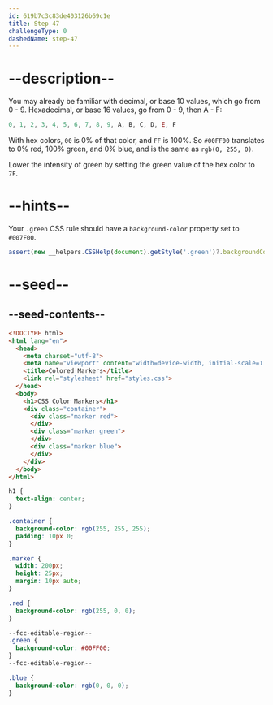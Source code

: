 ```yaml
---
id: 619b7c3c83de403126b69c1e
title: Step 47
challengeType: 0
dashedName: step-47
---
```


# --description--

You may already be familiar with decimal, or base 10 values, which go from 0 - 9. Hexadecimal, or base 16 values, go from 0 - 9, then A - F:

```js
0, 1, 2, 3, 4, 5, 6, 7, 8, 9, A, B, C, D, E, F
```

With hex colors, `00` is 0% of that color, and `FF` is 100%. So `#00FF00` translates to 0% red, 100% green, and 0% blue, and is the same as `rgb(0, 255, 0)`.

Lower the intensity of green by setting the green value of the hex color to `7F`.

# --hints--

Your `.green` CSS rule should have a `background-color` property set to `#007F00`.

```js
assert(new __helpers.CSSHelp(document).getStyle('.green')?.backgroundColor === 'rgb(0, 127, 0)');
```

# --seed--

## --seed-contents--

```html
<!DOCTYPE html>
<html lang="en">
  <head>
    <meta charset="utf-8">
    <meta name="viewport" content="width=device-width, initial-scale=1.0">
    <title>Colored Markers</title>
    <link rel="stylesheet" href="styles.css">
  </head>
  <body>
    <h1>CSS Color Markers</h1>
    <div class="container">
      <div class="marker red">
      </div>
      <div class="marker green">
      </div>
      <div class="marker blue">
      </div>
    </div>
  </body>
</html>
```

```css
h1 {
  text-align: center;
}

.container {
  background-color: rgb(255, 255, 255);
  padding: 10px 0;
}

.marker {
  width: 200px;
  height: 25px;
  margin: 10px auto;
}

.red {
  background-color: rgb(255, 0, 0);
}

--fcc-editable-region--
.green {
  background-color: #00FF00;
}
--fcc-editable-region--

.blue {
  background-color: rgb(0, 0, 0);
}

```
